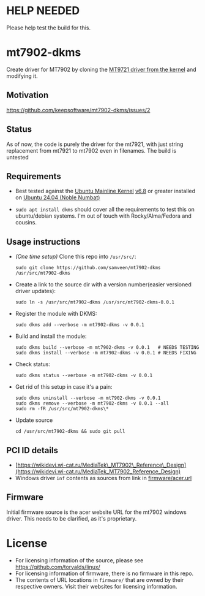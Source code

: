 # HELP NEEDED
Please help test the build for this. 

# mt7902-dkms
Create driver for MT7902 by cloning the [MT9721 driver from the kernel](https://github.com/torvalds/linux/tree/master/drivers/net/wireless/mediatek/mt76/mt7921) and modifying it.

## Motivation
https://github.com/keepsoftware/mt7902-dkms/issues/2

## Status
As of now, the code is purely the driver for the mt7921, with just string replacement from mt7921 to mt7902 even in filenames. The build is untested

## Requirements
- Best tested against the [Ubuntu Mainline Kernel](https://wiki.ubuntu.com/Kernel/MainlineBuilds) [v6.8](https://kernel.ubuntu.com/mainline/v6.8/) or greater installed on [Ubuntu 24.04 (Noble Numbat)](https://cloud-images.ubuntu.com/noble/)

- `sudo apt install dkms` should cover all the requirements to test this on ubuntu/debian systems. I'm out of touch with Rocky/Alma/Fedora and cousins.

## Usage instructions

- *(One time setup)* Clone this repo into `/usr/src/`:
  ```
  sudo git clone https://github.com/samveen/mt7902-dkms /usr/src/mt7902-dkms
  ```

- Create a link to the source dir with a version number(easier versioned driver updates):
  ```
  sudo ln -s /usr/src/mt7902-dkms /usr/src/mt7902-dkms-0.0.1
  ```

- Register the module with DKMS:
  ```
  sudo dkms add --verbose -m mt7902-dkms -v 0.0.1
  ```

- Build and install the module:
  ```
  sudo dkms build --verbose -m mt7902-dkms -v 0.0.1   # NEEDS TESTING
  sudo dkms install --verbose -m mt7902-dkms -v 0.0.1 # NEEDS FIXING
  ```

- Check status:
  ```
  sudo dkms status --verbose -m mt7902-dkms -v 0.0.1
  ```

- Get rid of this setup in case it's a pain:
  ```
  sudo dkms uninstall --verbose -m mt7902-dkms -v 0.0.1
  sudo dkms remove --verbose -m mt7902-dkms -v 0.0.1 --all
  sudo rm -fR /usr/src/mt7902-dkms\*
  ```

- Update source
  ```
  cd /usr/src/mt7902-dkms && sudo git pull
  ```

## PCI ID details

- [https://wikidevi.wi-cat.ru/MediaTek\_MT7902\_Reference\_Design](https://wikidevi.wi-cat.ru/MediaTek_MT7902_Reference_Design)
- Windows driver `inf` contents as sources from link in [firmware/acer.url](firmware/acer.url)

## Firmware
Initial firmware source is the acer website URL for the mt7902 windows driver. This needs to be clarified, as it's proprietary.

# License
- For licensing information of the source, please see https://github.com/torvalds/linux/
- For licensing information of firmware, there is no firmware in this repo.
- The contents of URL locations in `firmware/` that are owned by their respective owners. Visit their websites for licensing information.
